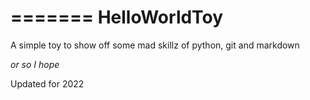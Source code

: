 =======
HelloWorldToy
=============

A simple toy to show off some mad skillz of python, git and markdown

*or so I hope*

Updated for 2022

